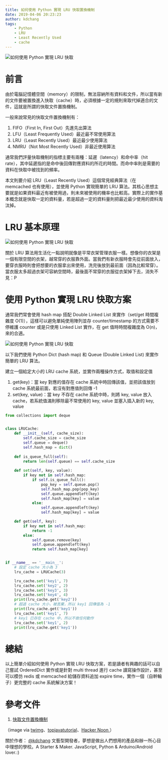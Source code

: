 ```yaml
---
title: 如何使用 Python 實現 LRU 快取置換機制
date: 2019-04-06 20:23:23
author: kdchang
tags: 
    - Python
    - LRU
    - Least Recently Used
    - cache
---
```


![如何使用 Python 實現 LRU 快取](/img/kdchang/cs101/algorithm/cache.jpeg)

# 前言
由於電腦記憶體空間（memory）的限制，無法容納所有資料和文件，所以當有新的文件要被置換進入快取（cache）時，必須根據一定的規則來取代掉適合的文件，這就是所謂的快取文件置換機制。

一般來說常見的快取文件置換機制有：
1. FIFO（First In, First Out）先進先出算法
2. LFU（Least Frequently Used）最近最不常使用算法
3. LRU（Least Recently Used）最近最少使用算法
4. NMRU（Not Most Recently Used）非最近使用算法

通常我們評量快取機制的指標主要有兩種：延遲（latency）和命中率（hit rate），其中延遲指的是命中後回傳對應資料的所花的時間。而命中率則是需要的資料在快取中被找到的頻率。

本文則要介紹 LRU（Least Recently Used）這個常見經典算法（在 memcached 也有使用），並使用 Python 實現簡單的 LRU 算法。其核心思想主要就是如果資料最近有被使用過，則未來被使用的機率也比較高。實際上的實作基本概念就是快取一定的資料量，若是超過一定的資料量則把最近最少使用的資料淘汰掉。

# LRU 基本原理
![如何使用 Python 實現 LRU 快取](/img/kdchang/cs101/algorithm/lru-cover.jpg)

關於 LRU 算法用生活化一點說明就像是平常衣架管理衣服一樣。想像你的衣架是一個有限空間的衣架，越常穿的衣服靠外面。當我們有新衣服時會先從前面放入，要穿衣服時則會把想要的衣服拿出來使用，洗完後放到最前面（因為比較常穿）。當衣服太多超過衣架可容納空間時，最後面不常穿的衣服從衣架掉下去，消失不見：P

# 使用 Python 實現 LRU 快取方案
通常我們常會使用 hash map 搭配 Double Linked List 來實作（set/get 時間複雜度 O(1)），這樣可以避免單純使用陣列並存 counter/timestamp 的方式需要不停維護 counter 或是只使用 Linked List 實作，在 get 值時時間複雜度為 O(n)，來的合適。

![如何使用 Python 實現 LRU 快取](/img/kdchang/cs101/algorithm/lru-algorithm.png)

以下我們使用 Python Dict (hash map) 和 Queue (Double Linked List) 來實作簡單的 LRU 算法。

建立一個給定大小的 LRU cache 系統，並實作兩種操作方式，取值和設定值
1. get(key)：當 key 對應的值存在 cache 系統中時回傳該值，並把該值放到 cache 系統最前面，若沒有對應值則回傳 -1
2. set(key, value)：當 key 不存在 cache 系統中時，則將 key, value 放入 cache，若系統值滿則移除最不常使用的 key, value 並塞入插入新的 key, value

```py
from collections import deque


class LRUCache:
    def __init__(self, cache_size):
        self.cache_size = cache_size
        self.queue = deque()
        self.hash_map = dict()
    
    def is_queue_full(self):
        return len(self.queue) == self.cache_size
    
    def set(self, key, value):
        if key not in self.hash_map:
            if self.is_queue_full():
                pop_key = self.queue.pop()
                self.hash_map.pop(pop_key)
                self.queue.appendleft(key)
                self.hash_map[key] = value
            else:
                self.queue.appendleft(key)
                self.hash_map[key] = value

    def get(self, key):
        if key not in self.hash_map:
            return -1
        else:
            self.queue.remove(key)
            self.queue.appendleft(key)
            return self.hash_map[key]


if __name__ == '__main__':
    # 設定 cache 大小為 3
    lru_cache = LRUCache(3)

    lru_cache.set('key1', 7)
    lru_cache.set('key2', 2)
    lru_cache.set('key3', 3)
    lru_cache.set('key4', 4)
    print(lru_cache.get('key2'))
    # 超過 cache 大小，被丟棄，所以 key1 回傳值為 -1
    print(lru_cache.get('key1'))
    lru_cache.set('key1', 7)
    # key1 已存在 cache 中，所以不做任何動作
    lru_cache.set('key1', 2)
    print(lru_cache.get('key1'))
```

# 總結
以上簡單介紹如何使用 Python 實現 LRU 快取方案，若是讀者有興趣的話可以自己嘗試 OrderedDict 實作或是針對 multi thread 進行 cache 讀寫操作設計，甚至可以模仿 redis 或 memcached 給儲存資料追加 expire time，實作一個（自幹輪子）更完整的 cache 系統解決方案！

# 參考文件
1. [快取文件置換機制](https://zh.wikipedia.org/wiki/%E5%BF%AB%E5%8F%96%E6%96%87%E4%BB%B6%E7%BD%AE%E6%8F%9B%E6%A9%9F%E5%88%B6)

（image via [twimg](https://pbs.twimg.com/media/Dsa6TcAVAAEUcTw.jpg)、[topjavatutorial](http://www.topjavatutorial.com/wp-content/uploads/2016/04/LRU-Cache.png)、[Hacker Noon
](https://cdn-images-1.medium.com/max/2600/1*fvlMpkpIKmPm6IF_QnmjmQ.jpeg)）

關於作者：
[@kdchang](http://blog.kdchang.cc) 文藝型開發者，夢想是做出人們想用的產品和辦一所心目中理想的學校。A Starter & Maker. JavaScript, Python & Arduino/Android lover.:) 
